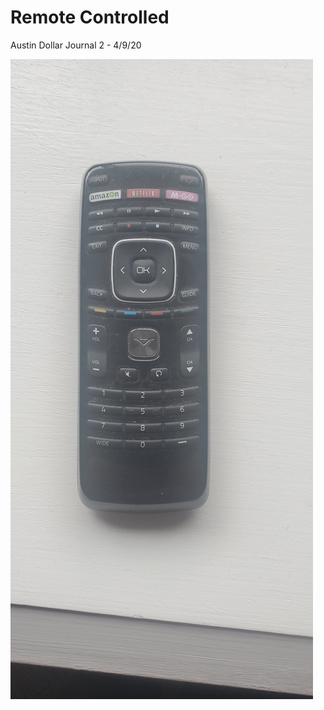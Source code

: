 # Remote Controlled 

Austin Dollar Journal 2 - 4/9/20



![Picture of my Keyboard](https://github.com/UsabilityEngineering/uxportfolio-a-ddollar-cs/blob/master/assets/remote.jpg "Picture of My Keyboard")
